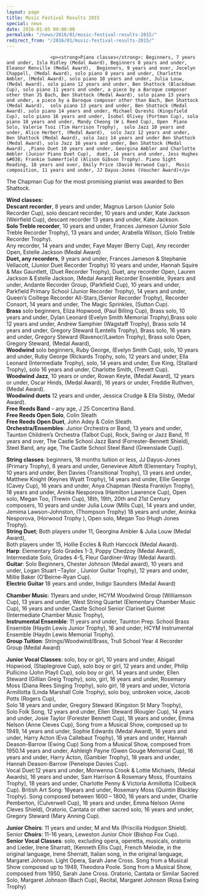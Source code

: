 ```yaml
---
layout: page
title: Music Festival Results 2015
special: news
date: 2016-01-05 09:00:00
permalink: "/news/2016/01/music-festival-results-2015/"
redirect_from: "/2016/01/music-festival-results-2015/"
---
```



                    
                    <p><strong>Piano classes</strong>: Beginners, 7 years and under, Isla Ridley (Medal Award), Beginners 8 years and under, Eleanor Renville (Medal Award),  Beginners, 9 years and over, Jocelyn Chappell, (Medal Award), solo piano 8 years and under, Charlotte Ambler, (Medal Award), solo piano 10 years and under, Julia Louw, (Medal Award), solo piano 12 years and under, Ben Shattock (Blackdown Cup), solo piano 11 years and under, a piece by a Baroque composer other than JS Bach, Ben Shattock (Medal Award), solo piano 13 years and under, a piece by a Baroque composer other than Bach, Ben Shattock (Medal Award),  solo piano 13 years and under, Ben Shattock (Medal Award), solo piano 14 years and under, Michael Qureshi (Kingsfield Cup), solo piano 16 years and under, Isobel Olivey (Portman Cup), solo piano 18 years and under, Mandy Cheong (W L Reed Cup), Open  Piano Solo, Valerie Tsoi (Tim Harrison Trophy),  solo Jazz 10 years and under, Alice Herbert, (Medal Award),  solo Jazz 12 years and under, Ben Shattock (Medal Award), solo Jazz 14 years and under Ben Shattock (Medal Award), solo Jazz 16 years and under, Ben Shattock (Medal Award), ,Piano Duet 10 years and under, Georgina Ambler and Charlotte Ambler (Junior Piano Duet Cup),  duet, 14 years and under, Jess Hughes &#038; Frankie Summerfield (Alison Gibson Trophy). Piano Sight Reading, 18 years and over, Emily Price (David Horwood Cup),  Music composition, 11 years and under, JJ Dayus-Jones (Voucher Award)</p>
<p>The Chapman Cup for the most promising pianist was awarded to Ben Shattock.</p>
<p><strong>Wind classes:</strong><br />
<strong>Descant recorder</strong>, 8 years and under, Magnus Larson (Junior Solo Recorder Cup), solo descant recorder, 10 years and under, Kate Jackson (Weirfield Cup), descant recorder 13 years and under, Kate Jackson.<br />
<strong>Solo Treble recorder</strong>, 10 years and under, Frances Jameson (Junior Solo Treble Recorder Trophy), 13 years and under, Arabella Wilson, (Solo Treble Recorder Trophy).<br />
Any recorder, 14 years and under, Faye Mayer (Berry Cup), Any recorder Open, Estelle Jackson (Medal Award)<br />
<strong>Duet, any recorders</strong>, 9 years and under, Frances Jameson &#038; Stephanie Vellacott, (Junior Duet Recorder Trophy) 10 years and under, Hannah Squire &#038; Max Gauntlett, (Duet Recorder Trophy), Duet, any recorder Open, Lauren Jackson &#038; Estelle Jackson, (Medal Award) Recorder Ensemble, 9years and under, Andante Recorder Group, (Parkfield Cup), 10 years and under, Parkfield Primary School (Junior Recorder Trophy),  14 years and under, Queen’s Coillege Recorder All-Stars,(Senior Recorder Trophy), Recorder Consort, 14 years and under, The Magic Sprinkles, (Sutton Cup).<br />
<strong>Brass</strong> solo beginners, Eliza Hopwood, (Paul Billing Cup),  Brass solo, 10 years and under, Dylan Leonard (Evelyn Smith Memorial Trophy),Brass solo 12 years and under, Andrew Samphier (Wagstaff Trophy), Brass solo 14 years and under, Gregory Steward (Lentells Trophy), Brass solo, 16 years and under, Gregory Steward (Ravenor//Lawton Trophy), Brass solo Open, Gregory Steward, (Medal Award),<br />
<strong>Woodwind</strong> solo beginners, Ruby George, (Evelyn Smith Cup), solo, 10 years and under, Ruby George (Rickards Trophy, solo, 12 years and under, Ella Leonard (Intermediate Trophy), solo, 14 years and under, Eve King, (Stallard Trophy), solo 16 years and under, Charlotte Smith,  (Trevett Cup).<br />
<strong>Woodwind Jazz</strong>, 10 years or under, Rowan Keyte, (Medal Award), 12 years or under, Oscar Hinds, (Medal Award), 16 years or under, Freddie Ruthven, (Medal Award).<br />
<strong>Woodwind duets</strong> 12 years and under, Jessica Crudge &#038; Ella Silsby, (Medal Award).<br />
<strong>Free Reeds Band</strong> – any age, J 25 Concertina Band.<br />
<strong>Free Reeds Open Solo</strong>, Colin Sleath<br />
<strong>Free Reeds Open Duet</strong>, John Adey &#038; Colin Sleath.<br />
<strong>Orchestra/Ensembles</strong>: Junior Orchestra or Band, 13 years and under, Taunton Children’s Orchestra (Talbot Cup),  Rock, Swing or Jazz Band, 11 years and over, The Castle School Jazz Band (Forrester-Bennett Shield), Steel Band, any age, The Castle School Steel Band (Greenslade Cup)). </p>
<p><strong>String classes</strong>: beginners, 18 months tuition or less, JJ Dayus-Jones (Primary Trophy), 8 years and under, Genevieve Altoft (Elementary Trophy), 10 years and under, Ben Davies (Transitional Trophy), 13 years and under, Matthew Knight (Keynes Wyatt Trophy), 14 years and under, Ellie George (Cavey Cup), 16 years and under, Anya Chapman (Nesta Franklyn Trophy), 18 years and under, Aninka Nesporova (Hamilton Lawrence Cup), Open solo, Megan Too, (Trewin Cup),  18th, 19th, 20th and 21st Century composers, 10 years and under Julia Louw (Mills Cup), 14 years and under, Jemima Lawson-Johnston, (Thompson Trophy)  18 years and under, Aninka Nesporova, (Horwood Trophy ), Open solo, Megan Too (Hugh Jones Trophy).<br />
<strong>String Duet</strong>; Both players under 11, Georgina Ambler &#038; Julia Louw (Medal Award),<br />
Both players under 15, Hollie Eccles &#038; Ruth Hancock (Medal Award).<br />
<strong>Harp</strong>: Elementary Solo Grades 1-3, Poppy Chedzoy (Medal Award),  Intermediate Solo, Grades 4-5, Fleur Gardiner-Wray (Medal Award).<br />
<strong>Guitar</strong>: Solo Beginners, Chester Johnson (Medal award), 10 years and under, Logan Stuart –Taylor , (Junior Guitar Trophy), 12 years and under, Millie Baker (O’Beirne-Ryan Cup).<br />
<strong>Electric Guitar</strong> 18 years and under, Indigo Saunders (Medal Award) </p>
<p><strong>Chamber Music</strong>: 11years and under, HCYM Woodwind Group (Williamson Cup), 13 years and under, West String Quartet (Elementary Chamber Music Cup),  16 years and under Castle School Senior Clarinet Quintet (Intermediate Chamber Music Trophy),<br />
<strong>Instrumental Ensemble</strong>:  11 years and under, Taunton Prep. School Brass Ensemble (Haydn Lewis Junior Trophy), 16 and under, HCYM Instrumental Ensemble (Haydn Lewis Memorial Trophy).<br />
<strong>Group Tuition</strong>: Strings/Woodwind/Brass, Trull School Year 4 Recorder Group (Medal Award)</p>
<p><strong>Junior Vocal Classes</strong>: solo, boy or girl, 10 years and under, Abigail Hopwood, (Staplegrove Cup), solo boy or girl, 12 years and under, Philip Pullicino (John Playll Cup), solo boy or girl, 14 years and under, Ellen Steward (Gillian Greig Trophy), solo, girl, 16 years and under, Rosemary Moss (Diana Rees Singing Trophy), solo girl, 18 years and under, Victoria Armillotta (Linda Marshall Cole Trophy), solo boy, unbroken voice, Jacob Potts (Rogers Cup),<br />
Solo 18 years and under, Gregory Steward (Kingston St Mary Trophy),<br />
Solo Folk Song, 12 years and under, Ellen Steward  (Rougier Cup), 14 years and under, Josie Taylor (Forester Bennett Cup), 18 years and under, Emma Nelson (Anne Cleves Cup),  Song from a Musical Show, composed up to 1949, 14 years and under, Sophie Edwards (Medal Award), 16 years and under, Harry Acton (Eva Callebaut Trophy), 18 years and under, Hannah Deason-Barrow (Ewing Cup)  Song from a Musical Show, composed from 1950.14 years and under, Ashleigh Payne (Gwen Gouge Memorial Cup), 16 years and under, Harry Acton, (Gambier Trophy), 18 years and under, Hannah Deason-Barrow (Penelope Davies Cup).<br />
Vocal Duet:12 years and under, Morwenna Crook &#038; Lottie Michaels, (Medal Awards), 16 years and under, Sam Harrison &#038; Rosemary Moss, (Fountains Trophy), 18 years and under, Charlotte Penny &#038; Victoria Armillotta (Colbeck Cup).  British Art Song: 16years and under, Rosemary Moss (Quintin Blackley Trophy). Song composed between 1600 – 1800, 16 years and under, Charlie Pemberton, (Culverwell Cup), 18 years and under, Emma Nelson (Anne Cleves Shield), Oratorio, Cantata or other sacred solo, 16 years and under, Gregory Steward (Mary Anning Cup). </p>
<p><strong>Junior Choirs</strong>: 11 years and under, M and Ms (Priscilla Hodgson Shield).  Senior <strong>Choirs</strong>: 11-16 years, Leweston Junior Choir (Bishop Fox Cup).<br />
<strong>Senior Vocal Classes</strong>: solo, excluding opera, operetta, musicals, oratorio and Lieder, Irene Sharratt, (Kenneth Ellis Cup), French Melodie, in the original language, Irene Sherratt,  Italian song, in the original language, Margaret Johnson. Light Opera, Sarah Jane Cross. Song from a Musical Show composed up to 1949, Theodora Poole.  Song from a Musical Show, composed from 1950, Sarah Jane Cross.  Oratorio, Cantata or Similar Sacred Solo, Margaret Johnson (Bach Cup), Recital, Margaret Johnson (Rosa Ewing Trophy)</p>

                
